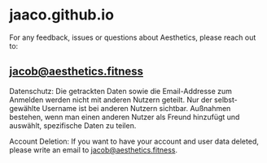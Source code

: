 # jaaco.github.io
For any feedback, issues or questions about Aesthetics, please reach out to:

## jacob@aesthetics.fitness

Datenschutz:
Die getrackten Daten sowie die Email-Addresse zum Anmelden werden nicht mit anderen Nutzern geteilt.
Nur der selbst-gewählte Username ist bei anderen Nutzern sichtbar.
Außnahmen bestehen, wenn man einen anderen Nutzer als Freund hinzufügt und auswählt, spezifische Daten zu teilen.

Account Deletion:
If you want to have your account and user data deleted, please write an email to jacob@aesthetics.fitness.
